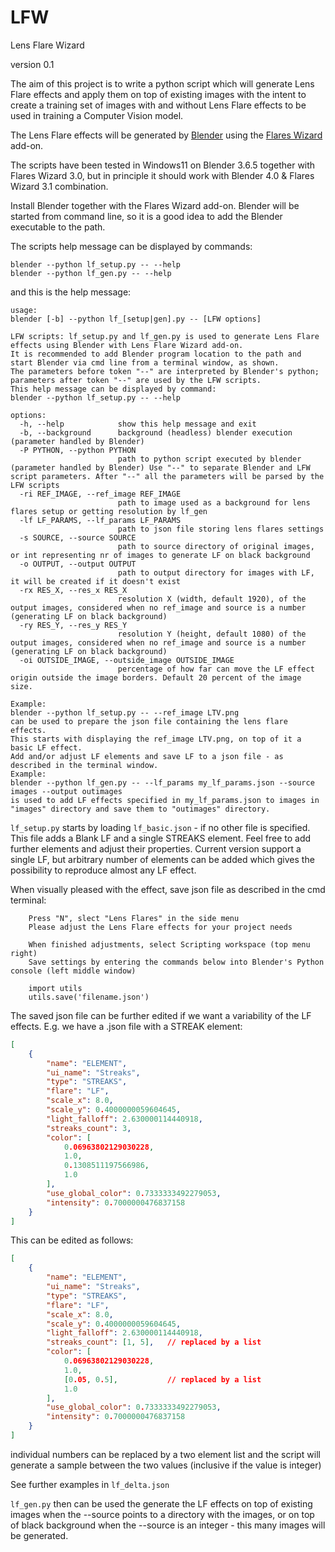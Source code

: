 # LFW
Lens Flare Wizard

version 0.1

The aim of this project is to write a python script which will generate Lens Flare effects and apply them on top of existing images with the intent to create a training set of images with and without Lens Flare effects to be used in training a Computer Vision model.

The Lens Flare effects will be generated by [Blender](https://www.blender.org/) using the [Flares Wizard](https://blendermarket.com/products/flares-wizard) add-on.

The scripts have been tested in Windows11 on Blender 3.6.5 together with Flares Wizard 3.0, but in principle it should work with Blender 4.0 & Flares Wizard 3.1 combination.

Install Blender together with the Flares Wizard add-on.  Blender will be started from command line, so it is a good idea to add the Blender executable to the path.

The scripts help message can be displayed by commands:
```
blender --python lf_setup.py -- --help
blender --python lf_gen.py -- --help
```

and this is the help message:

```
usage:
blender [-b] --python lf_[setup|gen].py -- [LFW options]

LFW scripts: lf_setup.py and lf_gen.py is used to generate Lens Flare effects using Blender with Lens Flare Wizard add-on.
It is recommended to add Blender program location to the path and start Blender via cmd line from a terminal window, as shown.
The parameters before token "--" are interpreted by Blender's python; parameters after token "--" are used by the LFW scripts.
This help message can be displayed by command:
blender --python lf_setup.py -- --help

options:
  -h, --help            show this help message and exit
  -b, --background      background (headless) blender execution (parameter handled by Blender)
  -P PYTHON, --python PYTHON
                        path to python script executed by blender (parameter handled by Blender) Use "--" to separate Blender and LFW script parameters. After "--" all the parameters will be parsed by the LFW scripts
  -ri REF_IMAGE, --ref_image REF_IMAGE
                        path to image used as a background for lens flares setup or getting resolution by lf_gen
  -lf LF_PARAMS, --lf_params LF_PARAMS
                        path to json file storing lens flares settings
  -s SOURCE, --source SOURCE
                        path to source directory of original images, or int representing nr of images to generate LF on black background
  -o OUTPUT, --output OUTPUT
                        path to output directory for images with LF, it will be created if it doesn't exist
  -rx RES_X, --res_x RES_X
                        resolution X (width, default 1920), of the output images, considered when no ref_image and source is a number (generating LF on black background)
  -ry RES_Y, --res_y RES_Y
                        resolution Y (height, default 1080) of the output images, considered when no ref_image and source is a number (generating LF on black background)
  -oi OUTSIDE_IMAGE, --outside_image OUTSIDE_IMAGE
                        percentage of how far can move the LF effect origin outside the image borders. Default 20 percent of the image size.

Example:
blender --python lf_setup.py -- --ref_image LTV.png
can be used to prepare the json file containing the lens flare effects.
This starts with displaying the ref_image LTV.png, on top of it a basic LF effect.
Add and/or adjust LF elements and save LF to a json file - as described in the terminal window.
Example:
blender --python lf_gen.py -- --lf_params my_lf_params.json --source images --output outimages
is used to add LF effects specified in my_lf_params.json to images in "images" directory and save them to "outimages" directory.
```

`lf_setup.py` starts by loading `lf_basic.json` - if no other file is specified.  This file adds a Blank LF and a single STREAKS element.  Feel free to add further elements and adjust their properties.  Current version support a single LF, but arbitrary number of elements can be added which gives the possibility to reproduce almost any LF effect.

When visually pleased with the effect, save json file as described in the cmd terminal:

```
    Press "N", slect "Lens Flares" in the side menu
    Please adjust the Lens Flare effects for your project needs

    When finished adjustments, select Scripting workspace (top menu right)
    Save settings by entering the commands below into Blender's Python console (left middle window)

    import utils
    utils.save('filename.json')
```

The saved json file can be further edited if we want a variability of the LF effects.  E.g. we have a .json file with a STREAK element:

```json
[
    {
        "name": "ELEMENT",
        "ui_name": "Streaks",
        "type": "STREAKS",
        "flare": "LF",
        "scale_x": 8.0,
        "scale_y": 0.4000000059604645,
        "light_falloff": 2.630000114440918,
        "streaks_count": 3,
        "color": [
            0.06963802129030228,
            1.0,
            0.1308511197566986,
            1.0
        ],
        "use_global_color": 0.7333333492279053,
        "intensity": 0.7000000476837158
    }
]
```

This can be edited as follows:

```json
[
    {
        "name": "ELEMENT",
        "ui_name": "Streaks",
        "type": "STREAKS",
        "flare": "LF",
        "scale_x": 8.0,
        "scale_y": 0.4000000059604645,
        "light_falloff": 2.630000114440918,
        "streaks_count": [1, 5],   // replaced by a list
        "color": [
            0.06963802129030228,
            1.0,
            [0.05, 0.5],           // replaced by a list
            1.0
        ],
        "use_global_color": 0.7333333492279053,
        "intensity": 0.7000000476837158
    }
]
```

individual numbers can be replaced by a two element list and the script will generate a sample between the two values (inclusive if the value is integer)

See further examples in `lf_delta.json`

`lf_gen.py` then can be used the generate the LF effects on top of existing images when the --source points to a directory with the images, or on top of black background when the --source is an integer - this many images will be generated.